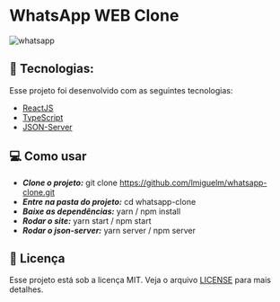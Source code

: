 # WhatsApp WEB Clone

![whatsapp](.github/application.gif)

## 🚀   Tecnologias:
Esse projeto foi desenvolvido com as seguintes tecnologias:
- [ReactJS](https://reactjs.org)
- [TypeScript](https://www.typescriptlang.org/)
- [JSON-Server](https://github.com/typicode/json-server)

## 💻 Como usar
- ***Clone o projeto:*** git clone https://github.com/lmiguelm/whatsapp-clone.git
- ***Entre na pasta do projeto:*** cd whatsapp-clone
- ***Baixe as dependências:*** yarn / npm install
- ***Rodar o site:*** yarn start / npm start
- ***Rodar o json-server:*** yarn server / npm server

## 📝 Licença
Esse projeto está sob a licença MIT. Veja o arquivo  [LICENSE](https://github.com/lmiguelm/whatsapp-clone/blob/master/LICENSE.md) para mais detalhes.
